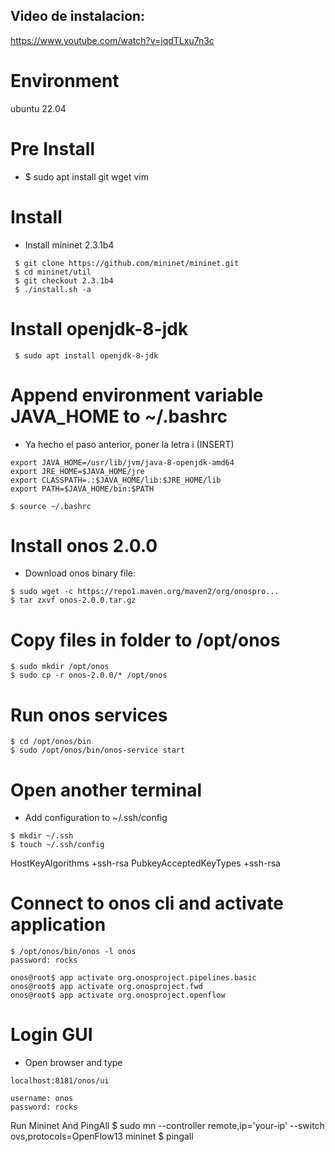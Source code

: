 ## Video de instalacion:
https://www.youtube.com/watch?v=jqdTLxu7n3c



# Environment
ubuntu 22.04

# Pre Install
- $ sudo apt install git wget vim

# Install
- Install mininet 2.3.1b4
```
 $ git clone https://github.com/mininet/mininet.git
 $ cd mininet/util
 $ git checkout 2.3.1b4
 $ ./install.sh -a
```

# Install openjdk-8-jdk
```
 $ sudo apt install openjdk-8-jdk
```
  

# Append environment variable JAVA_HOME to ~/.bashrc
- Ya hecho el paso anterior, poner la letra i (INSERT)


```
export JAVA_HOME=/usr/lib/jvm/java-8-openjdk-amd64
export JRE_HOME=$JAVA_HOME/jre
export CLASSPATH=.:$JAVA_HOME/lib:$JRE_HOME/lib
export PATH=$JAVA_HOME/bin:$PATH
```

```
$ source ~/.bashrc
```

# Install onos 2.0.0
- Download onos binary file:
```
$ sudo wget -c https://repo1.maven.org/maven2/org/onospro...
$ tar zxvf onos-2.0.0.tar.gz
```

# Copy files in folder to /opt/onos
```
$ sudo mkdir /opt/onos 
$ sudo cp -r onos-2.0.0/* /opt/onos
```

# Run onos services 
```
$ cd /opt/onos/bin
$ sudo /opt/onos/bin/onos-service start
```

# Open another terminal
- Add configuration to ~/.ssh/config
```
$ mkdir ~/.ssh
$ touch ~/.ssh/config
```

HostKeyAlgorithms +ssh-rsa
PubkeyAcceptedKeyTypes +ssh-rsa

# Connect to onos cli and activate application
```
$ /opt/onos/bin/onos -l onos
password: rocks
```

```
onos@root$ app activate org.onosproject.pipelines.basic
onos@root$ app activate org.onosproject.fwd
onos@root$ app activate org.onosproject.openflow
```

# Login GUI
- Open browser and type
```
localhost:8181/onos/ui
```

```
username: onos
password: rocks
```

Run Mininet And PingAll
$ sudo mn --controller remote,ip='your-ip' --switch ovs,protocols=OpenFlow13
mininet $ pingall
